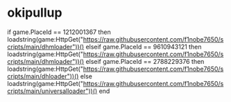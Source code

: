 # okipullup
if game.PlaceId == 1212001367 then 
    loadstring(game:HttpGet("https://raw.githubusercontent.com/f1nobe7650/scripts/main/dhmloader"))()
elseif game.PlaceId ==  9610943121 then 
            loadstring(game:HttpGet("https://raw.githubusercontent.com/f1nobe7650/scripts/main/dhmloader"))()
elseif game.PlaceId == 2788229376 then 
           loadstring(game:HttpGet("https://raw.githubusercontent.com/f1nobe7650/scripts/main/dhloader"))()
        else 
    loadstring(game:HttpGet("https://raw.githubusercontent.com/f1nobe7650/scripts/main/universalloader"))()
end 
